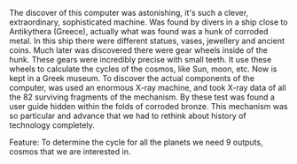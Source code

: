 The discover of this computer was astonishing, it's such a clever, extraordinary, sophisticated machine. Was found by divers in a ship close to Antikythera (Greece), actually what was found was a hunk of corroded metal. In this ship there were different statues, vases, jewellery and ancient coins. Much later was discovered there were gear wheels inside of the hunk. These gears were incredibly precise with small teeth. It use these wheels to calculate the cycles of the cosmos, like Sun, moon, etc. Now is kept in a Greek museum.
To discover the actual components of the computer, was used an enormous X-ray machine, and took X-ray data of all the 82 surviving fragments of the mechanism. By these test was found a user guide hidden within the folds of corroded bronze. 
This mechanism was so particular and advance that we had to rethink about history of technology completely. 

Feature:
To determine the cycle for all the planets we need 9 outputs, cosmos that we are interested in.